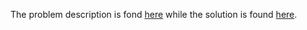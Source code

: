 The problem description is fond [here](https://leetcode.com/problems/the-k-weakest-rows-in-a-matrix/?envType=daily-question&envId=2023-09-18) while the solution is found [here](https://github.com/aurimas13/Solutions-To-Problems/blob/main/LeetCode/Java%20Solutions/The%20K%20Weakest%20Rows%20in%20a%20Matrix/weakest.java).